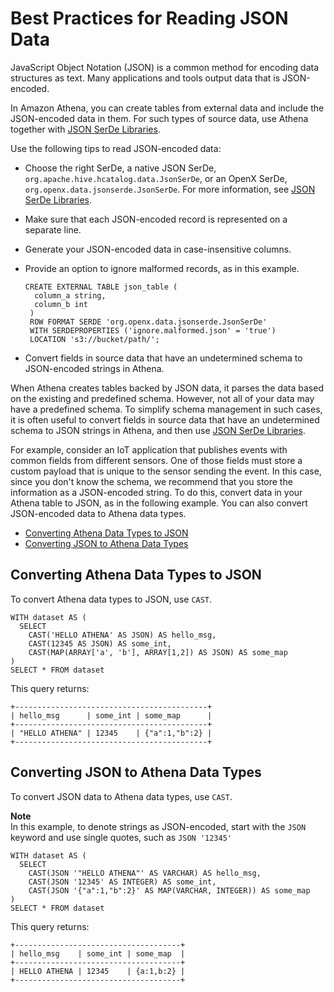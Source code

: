 # Best Practices for Reading JSON Data<a name="parsing-JSON"></a>

JavaScript Object Notation \(JSON\) is a common method for encoding data structures as text\. Many applications and tools output data that is JSON\-encoded\.

In Amazon Athena, you can create tables from external data and include the JSON\-encoded data in them\. For such types of source data, use Athena together with [JSON SerDe Libraries](json.md)\. 

Use the following tips to read JSON\-encoded data:
+ Choose the right SerDe, a native JSON SerDe, `org.apache.hive.hcatalog.data.JsonSerDe`, or an OpenX SerDe, `org.openx.data.jsonserde.JsonSerDe`\. For more information, see [JSON SerDe Libraries](json.md)\.
+ Make sure that each JSON\-encoded record is represented on a separate line\.
+ Generate your JSON\-encoded data in case\-insensitive columns\.
+ Provide an option to ignore malformed records, as in this example\.

  ```
  CREATE EXTERNAL TABLE json_table (
    column_a string,
    column_b int
   )
   ROW FORMAT SERDE 'org.openx.data.jsonserde.JsonSerDe'
   WITH SERDEPROPERTIES ('ignore.malformed.json' = 'true')
   LOCATION 's3://bucket/path/';
  ```
+ Convert fields in source data that have an undetermined schema to JSON\-encoded strings in Athena\.

When Athena creates tables backed by JSON data, it parses the data based on the existing and predefined schema\. However, not all of your data may have a predefined schema\. To simplify schema management in such cases, it is often useful to convert fields in source data that have an undetermined schema to JSON strings in Athena, and then use [JSON SerDe Libraries](json.md)\.

For example, consider an IoT application that publishes events with common fields from different sensors\. One of those fields must store a custom payload that is unique to the sensor sending the event\. In this case, since you don't know the schema, we recommend that you store the information as a JSON\-encoded string\. To do this, convert data in your Athena table to JSON, as in the following example\. You can also convert JSON\-encoded data to Athena data types\.
+  [Converting Athena Data Types to JSON](#converting-native-data-types-to-json) 
+  [Converting JSON to Athena Data Types](#converting-json-to-native-data-types) 

## Converting Athena Data Types to JSON<a name="converting-native-data-types-to-json"></a>

To convert Athena data types to JSON, use `CAST`\.

```
WITH dataset AS (
  SELECT
    CAST('HELLO ATHENA' AS JSON) AS hello_msg,
    CAST(12345 AS JSON) AS some_int,
    CAST(MAP(ARRAY['a', 'b'], ARRAY[1,2]) AS JSON) AS some_map
)
SELECT * FROM dataset
```

This query returns:

```
+-------------------------------------------+
| hello_msg      | some_int | some_map      |
+-------------------------------------------+
| "HELLO ATHENA" | 12345    | {"a":1,"b":2} |
+-------------------------------------------+
```

## Converting JSON to Athena Data Types<a name="converting-json-to-native-data-types"></a>

To convert JSON data to Athena data types, use `CAST`\.

**Note**  
In this example, to denote strings as JSON\-encoded, start with the `JSON` keyword and use single quotes, such as `JSON '12345'` 

```
WITH dataset AS (
  SELECT
    CAST(JSON '"HELLO ATHENA"' AS VARCHAR) AS hello_msg,
    CAST(JSON '12345' AS INTEGER) AS some_int,
    CAST(JSON '{"a":1,"b":2}' AS MAP(VARCHAR, INTEGER)) AS some_map
)
SELECT * FROM dataset
```

This query returns:

```
+-------------------------------------+
| hello_msg    | some_int | some_map  |
+-------------------------------------+
| HELLO ATHENA | 12345    | {a:1,b:2} |
+-------------------------------------+
```